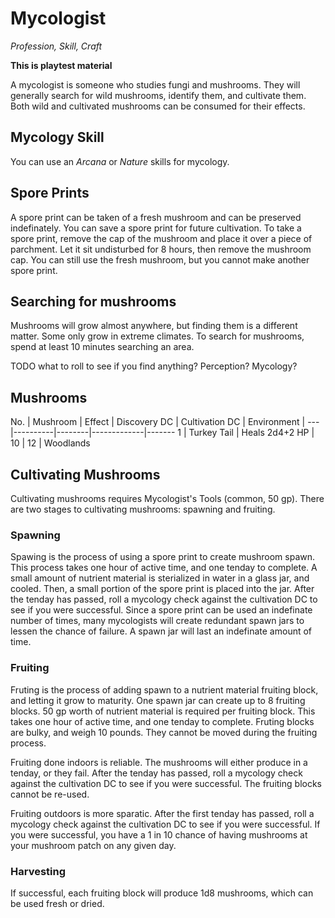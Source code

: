 # Mycologist
_Profession, Skill, Craft_

**This is playtest material**

A mycologist is someone who studies fungi and mushrooms.
They will generally search for wild mushrooms, identify them, and cultivate them. 
Both wild and cultivated mushrooms can be consumed for their effects. 


## Mycology Skill 
You can use an *Arcana* or *Nature* skills for mycology.


## Spore Prints
A spore print can be taken of a fresh mushroom and can be preserved indefinately. You can save a spore print for future cultivation. 
To take a spore print, remove the cap of the mushroom and place it over a piece of parchment. Let it sit undisturbed for 8 hours, then remove the mushroom cap. You can still use the fresh mushroom, but you cannot make another spore print.


## Searching for mushrooms
Mushrooms will grow almost anywhere, but finding them is a different matter. Some only grow in extreme climates. To search for mushrooms, spend at least 10 minutes searching an area. 

TODO what to roll to see if you find anything? Perception? Mycology?

## Mushrooms

No. | Mushroom | Effect | Discovery DC | Cultivation DC | Environment |
--- |----------|--------|-------------|-------
1 | Turkey Tail | Heals 2d4+2 HP | 10 | 12 | Woodlands


## Cultivating Mushrooms
Cultivating mushrooms requires Mycologist's Tools (common, 50 gp).
There are two stages to cultivating mushrooms: spawning and fruiting.


### Spawning
Spawing is the process of using a spore print to create mushroom spawn. This process takes one hour of active time, and one tenday to complete. 
A small amount of nutrient material is sterialized in water in a glass jar, and cooled. Then, a small portion of the spore print is placed into the jar. After the tenday has passed, roll a mycology check  against the cultivation DC to see if you were successful. Since a spore print can be used an indefinate number of times, many mycologists will create redundant spawn jars to lessen the chance of failure. A spawn jar will last an indefinate amount of time. 


### Fruiting 
Fruting is the process of adding spawn to a nutrient material fruiting block, and letting it grow to maturity. One spawn jar can create up to 8 fruiting blocks. 50 gp worth of nutrient material is required per fruiting block. This takes one hour of active time, and one tenday to complete. Fruting blocks are bulky, and weigh 10 pounds. They cannot be moved during the fruiting process. 

Fruiting done indoors is reliable. The mushrooms will either produce in a tenday, or they fail. After the tenday has passed, roll a mycology check against the cultivation DC to see if you were successful. The fruiting blocks cannot be re-used. 

Fruiting outdoors is more sparatic. After the first tenday has passed, roll a mycology check against the cultivation DC to see if you were successful. If you were successful, you have a 1 in 10 chance of having mushrooms at your mushroom patch on any given day. 


### Harvesting
If successful, each fruiting block will produce 1d8 mushrooms, which can be used fresh or dried. 
